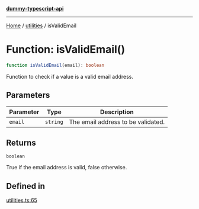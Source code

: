 [**dummy-typescript-api**](../../README.md)

***

[Home](../../README.md) / [utilities](../README.md) / isValidEmail

# Function: isValidEmail()

```ts
function isValidEmail(email): boolean
```

Function to check if a value is a valid email address.

## Parameters

| Parameter | Type | Description |
| ------ | ------ | ------ |
| `email` | `string` | The email address to be validated. |

## Returns

`boolean`

True if the email address is valid, false otherwise.

## Defined in

[utilities.ts:65](https://github.com/typedoc2md/dummy-typescript-api/blob/main/src/utilities.ts#L65)
